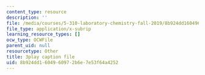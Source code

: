 ```yaml
---
content_type: resource
description: ''
file: /media/courses/5-310-laboratory-chemistry-fall-2019/8b924dd1604960972b6e7e53f64a4252_TgrNa_Guigs.srt
file_type: application/x-subrip
learning_resource_types: []
ocw_type: OCWFile
parent_uid: null
resourcetype: Other
title: 3play caption file
uid: 8b924dd1-6049-6097-2b6e-7e53f64a4252
---
```

